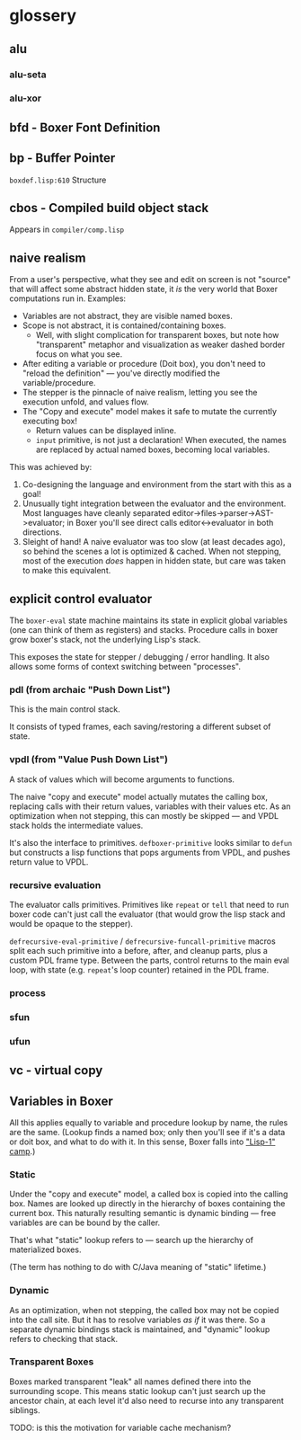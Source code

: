 # glossery

## alu

### alu-seta

### alu-xor

## bfd - Boxer Font Definition

## bp - Buffer Pointer

`boxdef.lisp:610` Structure

## cbos - Compiled build object stack

Appears in `compiler/comp.lisp`

## naive realism

From a user's perspective, what they see and edit on screen is not "source" that will affect some abstract hidden state, it _is_ the very world that Boxer computations run in.  Examples:

- Variables are not abstract, they are visible named boxes.
- Scope is not abstract, it is contained/containing boxes.
    - Well, with slight complication for transparent boxes, but note how "transparent" metaphor and visualization as weaker dashed border focus on what you see.
- After editing a variable or procedure (Doit box), you don't need to "reload the definition" — you've directly modified the variable/procedure.
- The stepper is the pinnacle of naive realism, letting you see the execution unfold, and values flow.
- The "Copy and execute" model makes it safe to mutate the currently executing box!
    - Return values can be displayed inline.
    - `input` primitive, is not just a declaration!  When executed, the names are replaced by actual named boxes, becoming local variables.

This was achieved by:

1. Co-designing the language and environment from the start with this as a goal!
2. Unusually tight integration between the evaluator and the environment.
    Most languages have cleanly separated editor->files->parser->AST->evaluator; in Boxer you'll see direct calls editor<->evaluator in both directions.
3. Sleight of hand!  A naive evaluator was too slow (at least decades ago), so behind the scenes a lot is optimized & cached.  When not stepping, most of the execution _does_ happen in hidden state, but care was taken to make this equivalent.

## explicit control evaluator

The `boxer-eval` state machine maintains its state in explicit global variables (one can think of them as registers) and stacks.
Procedure calls in boxer grow boxer's stack, not the underlying Lisp's stack.

This exposes the state for stepper / debugging / error handling.  It also allows some forms of context switching between "processes".

### pdl (from archaic "Push Down List")

This is the main control stack.

It consists of typed frames, each saving/restoring a different subset of state.

### vpdl (from "Value Push Down List")

A stack of values which will become arguments to functions.

The naive "copy and execute" model actually mutates the calling box, replacing calls with their return values, variables with their values etc.
As an optimization when not stepping, this can mostly be skipped — and VPDL stack holds the intermediate values.

It's also the interface to primitives.  `defboxer-primitive` looks similar to `defun` but constructs a lisp functions that pops arguments from VPDL, and pushes return value to VPDL.

### recursive evaluation

The evaluator calls primitives.  Primitives like `repeat` or `tell` that need to run boxer code can't just call the evaluator (that would grow the lisp stack and would be opaque to the stepper).

`defrecursive-eval-primitive` / `defrecursive-funcall-primitive` macros split each such primitive into a before, after, and cleanup parts, plus a custom PDL frame type.  Between the parts, control returns to the main eval loop, with state (e.g. `repeat`'s loop counter) retained in the PDL frame.

### process

### sfun

### ufun

## vc - virtual copy

## Variables in Boxer

All this applies equally to variable and procedure lookup by name, the rules are the same.
(Lookup finds a named box; only then you'll see if it's a data or doit box, and what to do with it.
In this sense, Boxer falls into ["Lisp-1" camp](http://www.nhplace.com/kent/Papers/Technical-Issues.html).)

### Static

Under the "copy and execute" model, a called box is copied into the calling box.
Names are looked up directly in the hierarchy of boxes containing the current box.
This naturally resulting semantic is dynamic binding — free variables are can be bound by the caller.

That's what "static" lookup refers to — search up the hierarchy of materialized boxes.

(The term has nothing to do with C/Java meaning of "static" lifetime.)

### Dynamic

As an optimization, when not stepping, the called box may not be copied into the call site.
But it has to resolve variables _as if_ it was there.  So a separate dynamic bindings stack is maintained, and "dynamic" lookup refers to checking that stack.

### Transparent Boxes

Boxes marked transparent "leak" all names defined there into the surrounding scope.
This means static lookup can't just search up the ancestor chain, at each level it'd also need to recurse into any transparent siblings.

TODO: is this the motivation for variable cache mechanism?
